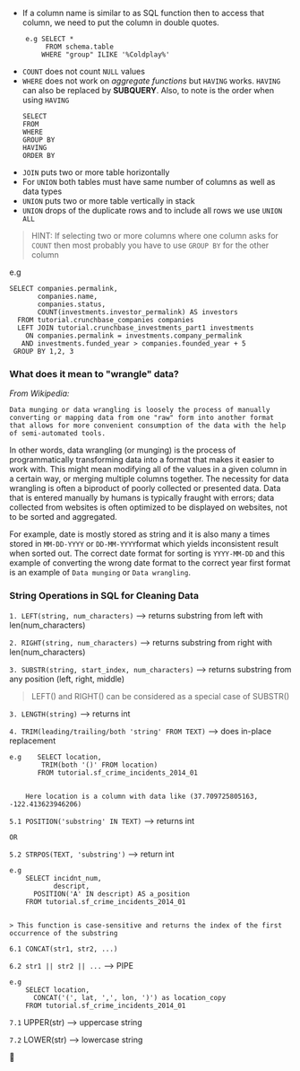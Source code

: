 - If a column name is similar to as SQL function then to access that column, we need to put the column in double quotes. 

```
    e.g SELECT *
         FROM schema.table
        WHERE "group" ILIKE '%Coldplay%'
```

- `COUNT` does not count `NULL` values
- `WHERE` does not work on _aggregate functions_ but `HAVING` works. `HAVING` can also be replaced by __SUBQUERY__. Also, to note is the order when using `HAVING`
    ```
    SELECT
    FROM
    WHERE
    GROUP BY
    HAVING
    ORDER BY
    ```
- `JOIN` puts two or more table horizontally
- For `UNION` both tables must have same number of columns as well as data types
- `UNION` puts two or more table vertically in stack
- `UNION` drops of the duplicate rows and to include all rows we use `UNION ALL`

> HINT: If selecting two or more columns where one column asks for `COUNT` then most probably you have to use `GROUP BY` for the other column

e.g
```
SELECT companies.permalink,
       companies.name,
       companies.status,
       COUNT(investments.investor_permalink) AS investors
  FROM tutorial.crunchbase_companies companies
  LEFT JOIN tutorial.crunchbase_investments_part1 investments
    ON companies.permalink = investments.company_permalink
   AND investments.funded_year > companies.founded_year + 5
 GROUP BY 1,2, 3
```

### What does it mean to "wrangle" data?
_From Wikipedia:_

`Data munging or data wrangling is loosely the process of manually converting or mapping data from one "raw" form into another format that allows for more convenient consumption of the data with the help of semi-automated tools.`

In other words, data wrangling (or munging) is the process of programmatically transforming data into a format that makes it easier to work with. This might mean modifying all of the values in a given column in a certain way, or merging multiple columns together. The necessity for data wrangling is often a biproduct of poorly collected or presented data. Data that is entered manually by humans is typically fraught with errors; data collected from websites is often optimized to be displayed on websites, not to be sorted and aggregated.

For example, date is mostly stored as string and it is also many a times stored in `MM-DD-YYYY` or `DD-MM-YYYY`format which yields inconsistent result when sorted out.
The correct date format for sorting is `YYYY-MM-DD` and this example of converting the wrong date format to the correct year first format is an example of `Data munging` or `Data wrangling`.

### String Operations in SQL for Cleaning Data

`1. LEFT(string, num_characters)`  --> returns substring from left with len(num_characters)

`2. RIGHT(string, num_characters)`  --> returns substring from right with len(num_characters)

`3. SUBSTR(string, start_index, num_characters)`  --> returns substring from any position (left, right, middle)

> LEFT() and RIGHT() can be considered as a special case of SUBSTR()

`3. LENGTH(string)`  --> returns int

`4. TRIM(leading/trailing/both 'string' FROM TEXT)`  --> does in-place replacement

    e.g    SELECT location,
            TRIM(both '()' FROM location)
           FROM tutorial.sf_crime_incidents_2014_01
        

        Here location is a column with data like (37.709725805163, -122.413623946206)

`5.1 POSITION('substring' IN TEXT)`  --> returns int

    OR

`5.2 STRPOS(TEXT, 'substring')`  --> return int

    e.g 
        SELECT incidnt_num,
               descript,
          POSITION('A' IN descript) AS a_position
        FROM tutorial.sf_crime_incidents_2014_01
      

    > This function is case-sensitive and returns the index of the first occurrence of the substring

`6.1 CONCAT(str1, str2, ...)`

`6.2 str1 || str2 || ...` --> PIPE

    e.g 
        SELECT location,
          CONCAT('(', lat, ',', lon, ')') as location_copy
        FROM tutorial.sf_crime_incidents_2014_01
    

`7.1` UPPER(str)  --> uppercase string

`7.2` LOWER(str)  --> lowercase string

  


